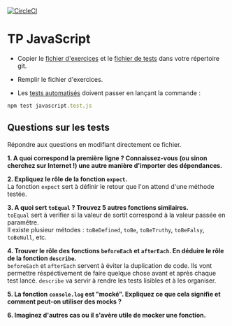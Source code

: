 [![CircleCI](https://circleci.com/gh/eric-delguerra/cours-react.svg?style=svg)](https://app.circleci.com/pipelines/github/eric-delguerra)
# TP JavaScript

- Copier le [fichier d'exercices](../assets/javascript.js) et le [fichier de tests](../assets/javascript.test.js) dans votre répertoire git.

- Remplir le fichier d'exercices.

- Les [tests automatisés](../assets/javascript.test.js) doivent passer en lançant la commande :

```js
npm test javascript.test.js
```

## Questions sur les tests  
Répondre aux questions en modifiant directement ce fichier.  

**1. A quoi correspond la première ligne ? Connaissez-vous (ou sinon cherchez sur Internet !) une autre manière d'importer des dépendances.**  

**2. Expliquez le rôle de la fonction `expect`.**  
La fonction `expect` sert à définir le retour que l'on attend d'une méthode testée.   

**3. A quoi sert `toEqual` ? Trouvez 5 autres fonctions similaires.**  
`toEqual` sert à verifier si la valeur de sortit correspond à la valeur passée en paramêtre.   
Il existe plusieur métodes : `toBeDefined`, `toBe`, `toBeTruthy`, `toBeFalsy`, `toBeNull`, etc.

**4. Trouver le rôle des fonctions `beforeEach` et `afterEach`. En déduire le rôle de la fonction `describe`.**  
`beforeEach` et `afterEach` servent à éviter la duplication de code. Ils vont permettre réspéctivement de faire quelque chose avant et après chaque test lancé. 
`describe` va servir à rendre les tests lisibles et à les organiser. 

**5. La fonction `console.log` est "mocké". Expliquez ce que cela signifie et comment peut-on utiliser des mocks ?**  

**6. Imaginez d'autres cas ou il s'avère utile de mocker une fonction.**  
